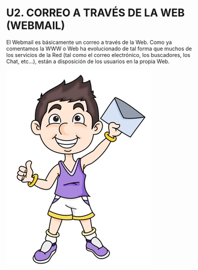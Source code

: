 
# U2. CORREO A TRAVÉS DE LA WEB (WEBMAIL)

El Webmail es básicamente un correo a través de la Web. Como ya comentamos la WWW o Web ha evolucionado de tal forma que muchos de los servicios de la Red (tal como el correo electrónico, los buscadores, los Chat, etc...), están a disposición de los usuarios en la propia Web.


![1.6. Correo web. Captura de pantalla.](img/correo30.jpg)



